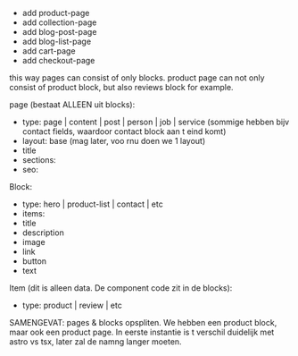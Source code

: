 - add product-page
- add collection-page
- add blog-post-page
- add blog-list-page
- add cart-page
- add checkout-page

this way pages can consist of only blocks. product page can not only consist of product block, but also reviews block for example.

page (bestaat ALLEEN uit blocks):

- type: page | content | post | person | job | service (sommige hebben bijv contact fields, waardoor contact block aan t eind komt)
- layout: base (mag later, voo rnu doen we 1 layout)
- title
- sections:
- seo:

Block:

- type: hero | product-list | contact | etc
- items:
- title
- description
- image
- link
- button
- text

Item (dit is alleen data. De component code zit in de blocks):

- type: product | review | etc

SAMENGEVAT: pages & blocks opspliten. We hebben een product block, maar ook een product page. In eerste instantie is t verschil duidelijk met astro vs tsx, later zal de namng langer moeten.
